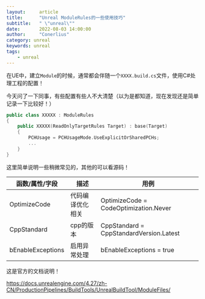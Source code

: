 ```yaml
---
layout:     article
title:      "Unreal ModuleRules的一些使用技巧"
subtitle:   " \"unreal\""
date:       2022-08-03 14:00:00
author:     "Conerlius"
category: unreal
keywords: unreal
tags:
    - unreal
---
```


在UE中，建立`Module`的时候，通常都会伴随一个`XXXX.build.cs`文件，使用C#处理工程的配置！

今天问了一下同事，有些配置有些人不大清楚（以为是都知道，现在发现还是简单记录一下比较好！）

```c++
public class XXXXX : ModuleRules
{
    public XXXXX(ReadOnlyTargetRules Target) : base(Target)
    {
        PCHUsage = PCHUsageMode.UseExplicitOrSharedPCHs;
        ...
    }
}
```

这里简单说明一些稍微常见的，其他的可以看源码！

|函数/属性/字段|描述| 用例 |
|- |-|-|
| OptimizeCode | 代码编译优化相关|OptimizeCode = CodeOptimization.Never|
|CppStandard | cpp的版本| CppStandard = CppStandardVersion.Latest|
|bEnableExceptions | 启用异常处理 | bEnableExceptions = true|


这是官方的文档说明！

https://docs.unrealengine.com/4.27/zh-CN/ProductionPipelines/BuildTools/UnrealBuildTool/ModuleFiles/